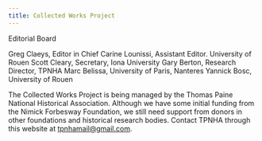 ```yaml
---
title: Collected Works Project
---
```



Editorial Board

Greg Claeys, Editor in Chief
Carine Lounissi, Assistant Editor. University of Rouen
Scott Cleary, Secretary, Iona University
Gary Berton, Research Director, TPNHA
Marc Belissa, University of Paris, Nanteres
Yannick Bosc, University of Rouen

The Collected Works Project is being managed by the Thomas Paine National Historical Association. Although we have some initial funding from the Nimick Forbesway Foundation, we still need support from donors in other foundations and historical research bodies. Contact TPNHA through this website at tpnhamail@gmail.com.
